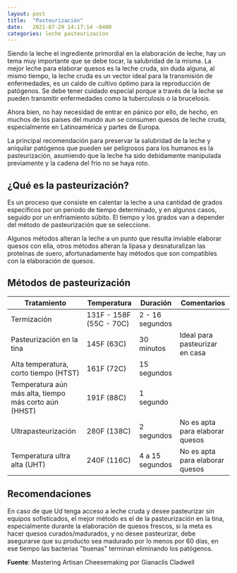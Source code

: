 ```yaml
---
layout: post
title:  "Pasteurización"
date:   2021-07-29 14:17:14 -0400
categories: leche pasteurizacion
---
```


Siendo la leche el ingrediente primordial en la elaboración de leche, hay un tema muy importante que se debe tocar, la salubridad de la misma. La mejor leche para elaborar quesos es la leche cruda, sin duda alguna, al mismo tiempo, la leche cruda es un vector ideal para la transmisión de enfermedades, es un caldo de cultivo óptimo para la reproducción de patógenos. Se debe tener cuidado especial porque a través de la leche se pueden transmitir enfermedades como la tuberculosis o la brucelosis.

Ahora bien, no hay necesidad de entrar en pánico por ello, de hecho, en muchos de los países del mundo aun se consumen quesos de leche cruda, especialmente en Latinoamérica y partes de Europa.

La principal recomendación para preservar la salubridad de la leche y aniquilar patógenos que pueden ser peligrosos para los humanos es la pasteurización, asumiendo que la leche ha sido debidamente manipulada previamente y la cadena del frio no se haya roto.

## ¿Qué es la pasteurización?

Es un proceso que consiste en calentar la leche a una cantidad de grados específicos por un periodo de tiempo determinado, y en algunos casos, seguido por un enfriamiento súbito. El tiempo y los grados van a depender del método de pasteurización que se seleccione.

Algunos métodos alteran la leche a un punto que resulta inviable elaborar quesos con ella, otros métodos alteran la lipasa y desnaturalizan las proteínas de suero, afortunadamente hay métodos que son compatibles con la elaboración de quesos.

## Métodos de pasteurización

Tratamiento | Temperatura | Duración | Comentarios
------------| ------------| ---------|-----------
Termización | 131F - 158F (55C - 70C) | 2 - 16 segundos |
Pasteurización en la tina | 145F (63C) | 30 minutos | Ideal para pasteurizar en casa
Alta temperatura, corto tiempo (HTST) | 161F (72C) | 15 segundos |
Temperatura aún más alta, tiempo más corto aún (HHST) | 191F (88C) | 1 segundo |
Ultrapasteurización | 280F (138C) | 2 segundos | No es apta para elaborar quesos
Temperatura ultra alta (UHT) | 240F (116C) | 4 a 15 segundos | No es apta para elaborar quesos

## Recomendaciones

En caso de que Ud tenga acceso a leche cruda y desee pasteurizar sin equipos sofisticados, el mejor método es el de la pasteurización en la tina, especialmente durante la elaboración de quesos frescos, si la meta es hacer quesos curados/madurados, y no desee pasteurizar, debe asegurarse que su producto sea madurado por lo menos por 60 días, en ese tiempo las bacterias "buenas" terminan eliminando los patógenos.

**Fuente**: Mastering Artisan Cheesemaking por Gianaclis Cladwell